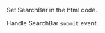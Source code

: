 Set SearchBar in the html code.
<snippet id='clear-text-search-bar-html'/>

Handle SearchBar `submit` event.
<snippet id='clear-search-bar-submit'/>